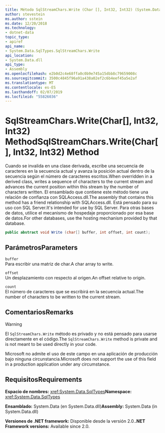 ```yaml
---
title: Método SqlStreamChars.Write (Char [], Int32, Int32) (System.Data.SqlTypes)
author: stevestein
ms.author: sstein
ms.date: 12/20/2018
ms.technology:
- dotnet-data
topic_type:
- apiref
api_name:
- System.Data.SqlTypes.SqlStreamChars.Write
api_location:
- System.Data.dll
api_type:
- Assembly
ms.openlocfilehash: e2b0d2c4e68ffa0c0b9e745a15dbb8c79659008c
ms.sourcegitcommit: 3500c4845f96a91a438a02ef2c6b4eef45a5e2af
ms.translationtype: MT
ms.contentlocale: es-ES
ms.lasthandoff: 02/07/2019
ms.locfileid: "55826036"
---
```

# <a name="sqlstreamcharswritechar-int32-int32-method"></a><span data-ttu-id="4742a-102">SqlStreamChars.Write(Char[], Int32, Int32) Method</span><span class="sxs-lookup"><span data-stu-id="4742a-102">SqlStreamChars.Write(Char[], Int32, Int32) Method</span></span>

<span data-ttu-id="4742a-103">Cuando se invalida en una clase derivada, escribe una secuencia de caracteres en la secuencia actual y avanza la posición actual dentro de la secuencia según el número de caracteres escritos.</span><span class="sxs-lookup"><span data-stu-id="4742a-103">When overridden in a derived class, writes a sequence of characters to the current stream and advances the current position within this stream by the number of characters written.</span></span> <span data-ttu-id="4742a-104">El ensamblado que contiene este método tiene una relación de confianza con SQLAccess.dll.</span><span class="sxs-lookup"><span data-stu-id="4742a-104">The assembly that contains this method has a friend relationship with SQLAccess.dll.</span></span> <span data-ttu-id="4742a-105">Está pensado para su uso con SQL Server.</span><span class="sxs-lookup"><span data-stu-id="4742a-105">It's intended for use by SQL Server.</span></span> <span data-ttu-id="4742a-106">Para otras bases de datos, utilice el mecanismo de hospedaje proporcionado por esa base de datos.</span><span class="sxs-lookup"><span data-stu-id="4742a-106">For other databases, use the hosting mechanism provided by that database.</span></span>

```csharp
public abstract void Write (char[] buffer, int offset, int count);
```

## <a name="parameters"></a><span data-ttu-id="4742a-107">Parámetros</span><span class="sxs-lookup"><span data-stu-id="4742a-107">Parameters</span></span>

`buffer`  
<span data-ttu-id="4742a-108">Para escribir una matriz de char.</span><span class="sxs-lookup"><span data-stu-id="4742a-108">A char array to write.</span></span>

`offset`  
<span data-ttu-id="4742a-109">Un desplazamiento con respecto al origen.</span><span class="sxs-lookup"><span data-stu-id="4742a-109">An offset relative to origin.</span></span>

`count`  
<span data-ttu-id="4742a-110">El número de caracteres que se escribirá en la secuencia actual.</span><span class="sxs-lookup"><span data-stu-id="4742a-110">The number of characters to be written to the current stream.</span></span>

## <a name="remarks"></a><span data-ttu-id="4742a-111">Comentarios</span><span class="sxs-lookup"><span data-stu-id="4742a-111">Remarks</span></span>

> [!WARNING]
> <span data-ttu-id="4742a-112">El `SqlStreamChars.Write` método es privado y no está pensado para usarse directamente en el código.</span><span class="sxs-lookup"><span data-stu-id="4742a-112">The `SqlStreamChars.Write` method is private and is not meant to be used directly in your code.</span></span>
>
> <span data-ttu-id="4742a-113">Microsoft no admite el uso de este campo en una aplicación de producción bajo ninguna circunstancia.</span><span class="sxs-lookup"><span data-stu-id="4742a-113">Microsoft does not support the use of this field in a production application under any circumstance.</span></span>

## <a name="requirements"></a><span data-ttu-id="4742a-114">Requisitos</span><span class="sxs-lookup"><span data-stu-id="4742a-114">Requirements</span></span>

<span data-ttu-id="4742a-115">**Espacio de nombres:** <xref:System.Data.SqlTypes></span><span class="sxs-lookup"><span data-stu-id="4742a-115">**Namespace:** <xref:System.Data.SqlTypes></span></span>

<span data-ttu-id="4742a-116">**Ensamblado:** System.Data (en System.Data.dll)</span><span class="sxs-lookup"><span data-stu-id="4742a-116">**Assembly:** System.Data (in System.Data.dll)</span></span>

<span data-ttu-id="4742a-117">**Versiones de .NET framework:** Disponible desde la versión 2.0.</span><span class="sxs-lookup"><span data-stu-id="4742a-117">**.NET Framework versions:** Available since 2.0.</span></span>